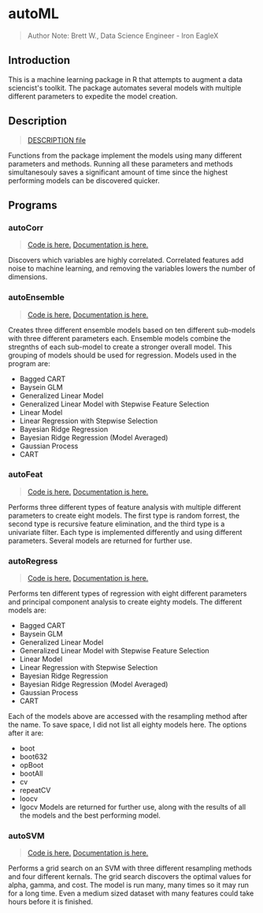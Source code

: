 # autoML
> Author Note: Brett W., Data Science Engineer - Iron EagleX


## Introduction
This is a machine learning package in R that attempts to augment a data sciencist's toolkit. The package automates several models with multiple different parameters to expedite the model creation.

## Description
> [DESCRIPTION file](DESCRIPTION)

Functions from the package implement the models using many different parameters and methods. Running all these parameters and methods simultanesouly saves a significant amount of time since the highest performing models can be discovered quicker.

## Programs
### autoCorr
> [Code is here.](/autoML/R/autoCorr.R) [Documentation is here.](/autoML/man/autoCorr.Rd)

Discovers which variables are highly correlated. Correlated features add noise to machine learning, and removing the variables lowers the number of dimensions.

### autoEnsemble
> [Code is here.](/autoML/R/autoEnsemble.R) [Documentation is here.](/autoML/man/autoEnsemble.Rd)

Creates three different ensemble models based on ten different sub-models with three different parameters each. Ensemble models combine the stregnths of each sub-model to create a stronger
overall model. This grouping of models should be used for regression. Models used in the program are:
*  Bagged CART
*  Baysein GLM
*  Generalized Linear Model
*  Generalized Linear Model with Stepwise Feature Selection
*  Linear Model
*  Linear Regression with Stepwise Selection
*  Bayesian Ridge Regression
*  Bayesian Ridge Regression (Model Averaged)
*  Gaussian Process
*  CART


### autoFeat
> [Code is here.](/autoML/R/autoFeat.R) [Documentation is here.](/autoML/man/autoFeat.Rd)

Performs three different types of feature analysis with multiple different parameters to create eight models. The first type is random forrest, the second type is recursive feature elimination, and the third type is a univariate filter. Each type is implemented differently and using different parameters. Several models are returned for further use.


### autoRegress
> [Code is here.](/autoML/R/autoRegress.R) [Documentation is here.](/autoML/man/autoRegress.Rd)

Performs ten different types of regression with eight different parameters and principal component analysis to create eighty models. The different models are:
* Bagged CART
* Baysein GLM
* Generalized Linear Model
* Generalized Linear Model with Stepwise Feature Selection
* Linear Model
* Linear Regression with Stepwise Selection
* Bayesian Ridge Regression
* Bayesian Ridge Regression (Model Averaged)
* Gaussian Process
* CART 

Each of the models above are accessed with the resampling method after the name. To save space, I did not list all eighty models here. The options after it are:
* boot
* boot632
* opBoot
* bootAll
* cv
* repeatCV
* loocv
* lgocv
Models are returned for further use, along with the results of all the models and the best performing model.

### autoSVM
> [Code is here.](/autoML/R/autoSVM.R) [Documentation is here.](/autoML/man/autoSVM.Rd)

Performs a grid search on an SVM with three different resampling methods and four different kernals. The grid search discovers the optimal values for alpha, gamma, and cost. The model is run many, many times so it may run for a long time. Even a medium sized dataset with many features could take hours before it is finished.
